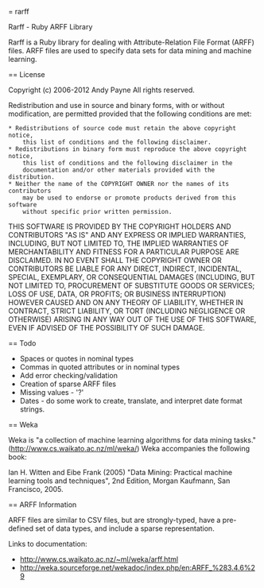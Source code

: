 = rarff

Rarff - Ruby ARFF Library

Rarff is a Ruby library for dealing with Attribute-Relation File Format (ARFF) files. ARFF files are used to specify data sets for data mining and machine learning.


== License

Copyright (c) 2006-2012 Andy Payne
All rights reserved.

Redistribution and use in source and binary forms, with or without
modification, are permitted provided that the following conditions are met:

	* Redistributions of source code must retain the above copyright notice,
        this list of conditions and the following disclaimer.
	* Redistributions in binary form must reproduce the above copyright notice,
        this list of conditions and the following disclaimer in the
        documentation and/or other materials provided with the distribution.
	* Neither the name of the COPYRIGHT OWNER nor the names of its contributors
        may be used to endorse or promote products derived from this software
        without specific prior written permission.

THIS SOFTWARE IS PROVIDED BY THE COPYRIGHT HOLDERS AND CONTRIBUTORS "AS IS" AND
ANY EXPRESS OR IMPLIED WARRANTIES, INCLUDING, BUT NOT LIMITED TO, THE IMPLIED
WARRANTIES OF MERCHANTABILITY AND FITNESS FOR A PARTICULAR PURPOSE ARE
DISCLAIMED. IN NO EVENT SHALL THE COPYRIGHT OWNER OR CONTRIBUTORS BE LIABLE FOR
ANY DIRECT, INDIRECT, INCIDENTAL, SPECIAL, EXEMPLARY, OR CONSEQUENTIAL DAMAGES
(INCLUDING, BUT NOT LIMITED TO, PROCUREMENT OF SUBSTITUTE GOODS OR SERVICES;
LOSS OF USE, DATA, OR PROFITS; OR BUSINESS INTERRUPTION) HOWEVER CAUSED AND ON
ANY THEORY OF LIABILITY, WHETHER IN CONTRACT, STRICT LIABILITY, OR TORT
(INCLUDING NEGLIGENCE OR OTHERWISE) ARISING IN ANY WAY OUT OF THE USE OF THIS
SOFTWARE, EVEN IF ADVISED OF THE POSSIBILITY OF SUCH DAMAGE.


== Todo

* Spaces or quotes in nominal types
* Commas in quoted attributes or in nominal types
* Add error checking/validation
* Creation of sparse ARFF files
* Missing values - '?'
* Dates - do some work to create, translate, and interpret date format strings.


== Weka

Weka is "a collection of machine learning algorithms for data mining tasks."
(http://www.cs.waikato.ac.nz/ml/weka/)  Weka accompanies the following book:

Ian H. Witten and Eibe Frank (2005) "Data Mining: Practical machine learning
tools and techniques", 2nd Edition, Morgan Kaufmann, San Francisco, 2005.


== ARFF Information

ARFF files are similar to CSV files, but are strongly-typed, have a pre-defined
set of data types, and include a sparse representation.

Links to documentation:

* http://www.cs.waikato.ac.nz/~ml/weka/arff.html
* http://weka.sourceforge.net/wekadoc/index.php/en:ARFF_%283.4.6%29




